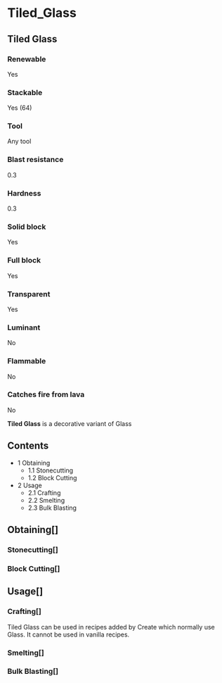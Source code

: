 # Tiled_Glass

## Tiled Glass

### Renewable

Yes

### Stackable

Yes (64)

### Tool

Any tool

### Blast resistance

0.3

### Hardness

0.3

### Solid block

Yes

### Full block

Yes

### Transparent

Yes

### Luminant

No

### Flammable

No

### Catches fire from lava

No

**Tiled Glass** is a decorative variant of Glass

## Contents

- 1 Obtaining
    - 1.1 Stonecutting
    - 1.2 Block Cutting
- 2 Usage
    - 2.1 Crafting
    - 2.2 Smelting
    - 2.3 Bulk Blasting

## Obtaining[]

### Stonecutting[]

### Block Cutting[]

## Usage[]

### Crafting[]

Tiled Glass can be used in recipes added by Create which normally use Glass. It cannot be used in vanilla recipes.

### Smelting[]

### Bulk Blasting[]